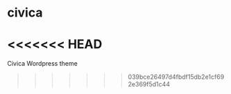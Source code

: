 civica
======
<<<<<<< HEAD
=======

Civica Wordpress theme
>>>>>>> 039bce26497d4fbdf15db2e1cf692e369f5d1c44
